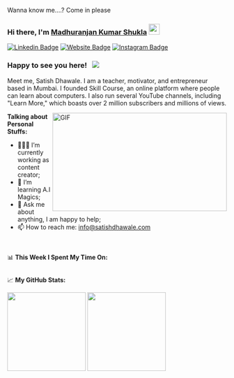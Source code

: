 
Wanna know me....? Come in please

### Hi there, I'm <a href="https://skst.in" target="_blank">Madhuranjan Kumar Shukla</a> <img src="https://media.giphy.com/media/hvRJCLFzcasrR4ia7z/giphy.gif" width="25px">

[![Linkedin Badge](https://img.shields.io/badge/-LinkedIn-0e76a8?style=flat-square&logo=Linkedin&logoColor=white)](https://www.linkedin.com/in/madhuranjan-shukla/)
[![Website Badge](https://img.shields.io/badge/Website-3b5998?style=flat-square&logo=google-chrome&logoColor=white)](https://wordpress.com/home/wantitgetitt.wordpress.com)
[![Instagram Badge](https://img.shields.io/badge/-Instagram-e4405f?style=flat-square&logo=Instagram&logoColor=white)](https://www.instagram.com/hnji.shuklaji/)



### Happy to see you here! &nbsp; ![](https://visitor-badge.glitch.me/badge?page_id=saddamskst.saddamskst)

Meet me, Satish Dhawale. I am a teacher, motivator, and entrepreneur based in Mumbai. I founded Skill Course, an online platform where people can learn about computers. I also run several YouTube channels, including "Learn More," which boasts over 2 million subscribers and millions of views.

<img align="right" alt="GIF" src="https://github.com/SatishDhawale/SatishDhawale/blob/1ca00b90990f3b0d667c34332da2d660d636d4fa/Satish%20Dhawale.jpg" width="400" height="225" />
  

**Talking about Personal Stuffs:**

- 👨🏻‍💻 I’m currently working as content creator;
- 🚀 I’m learning A.I Magics;
- 💬 Ask me about anything, I am happy to help;
- 📫 How to reach me: info@satishdhawale.com


</br>

📊 **This Week I Spent My Time On:**
<!--START_SECTION:waka-->
```text

```
<!--END_SECTION:waka-->


📈 **My GitHub Stats:**

<p>
  <img height="180em" src="https://github-readme-stats.vercel.app/api?username=satishdhawale&show_icons=true&hide_border=true&&count_private=true&include_all_commits=true" />
  <img height="180em" src="https://github-readme-stats.vercel.app/api/top-langs/?username=satishdhawale&exclude_repo=KNN-Image-Classification&show_icons=true&hide_border=true&layout=compact&langs_count=8"/>
</p>

